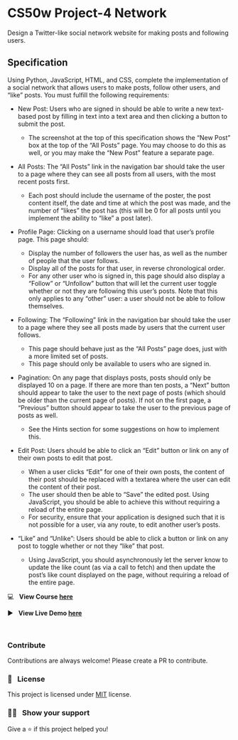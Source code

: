 # CS50w Project-4 Network

Design a Twitter-like social network website for making posts and following users.

## Specification

Using Python, JavaScript, HTML, and CSS, complete the implementation of a social network that allows users to make posts, follow other users, and “like” posts. You must fulfill the following requirements:

 - New Post: Users who are signed in should be able to write a new text-based post by filling in text into a text area and then clicking a button to submit the post.
    - The screenshot at the top of this specification shows the “New Post” box at the top of the “All Posts” page. You may choose to do this as well, or you may make the “New Post” feature a separate page.

 - All Posts: The “All Posts” link in the navigation bar should take the user to a page where they can see all posts from all users, with the most recent posts first.
    - Each post should include the username of the poster, the post content itself, the date and time at which the post was made, and the number of “likes” the post has (this will be 0 for all posts until you implement the ability to “like” a post later).

 - Profile Page: Clicking on a username should load that user’s profile page. This page should:
    - Display the number of followers the user has, as well as the number of people that the user follows.
    - Display all of the posts for that user, in reverse chronological order.
    - For any other user who is signed in, this page should also display a “Follow” or “Unfollow” button that will let the current user toggle whether or not they are following this user’s posts. Note that this only applies to any “other” user: a user should not be able to follow themselves.

 - Following: The “Following” link in the navigation bar should take the user to a page where they see all posts made by users that the current user follows.
    - This page should behave just as the “All Posts” page does, just with a more limited set of posts.
    - This page should only be available to users who are signed in.
 - Pagination: On any page that displays posts, posts should only be displayed 10 on a page. If there are more than ten posts, a “Next” button should appear to take the user to the next page of posts (which should be older than the current page of posts). If not on the first page, a “Previous” button should appear to take the user to the previous page of posts as well.
    - See the Hints section for some suggestions on how to implement this.
    
 - Edit Post: Users should be able to click an “Edit” button or link on any of their own posts to edit that post.
    - When a user clicks “Edit” for one of their own posts, the content of their post should be replaced with a textarea where the user can edit the content of their post.
    - The user should then be able to “Save” the edited post. Using JavaScript, you should be able to achieve this without requiring a reload of the entire page.
    - For security, ensure that your application is designed such that it is not possible for a user, via any route, to edit another user’s posts.
 - “Like” and “Unlike”: Users should be able to click a button or link on any post to toggle whether or not they “like” that post.
    - Using JavaScript, you should asynchronously let the server know to update the like count (as via a call to fetch) and then update the post’s like count displayed on the page, without requiring a reload of the entire page.

:computer: &nbsp; **View Course [here](https://www.edx.org/course/cs50s-web-programming-with-python-and-javascript)**

:arrow_forward: &nbsp; **View Live Demo [here](https://www.youtube.com/watch?v=4H7dKx5h3Bo)**

&nbsp;

### Contribute

Contributions are always welcome! Please create a PR to contribute.

### :pencil: &nbsp; License

This project is licensed under [MIT](https://opensource.org/licenses/MIT) license.

### :man_astronaut: &nbsp; Show your support

Give a ⭐️ if this project helped you!
